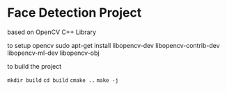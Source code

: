 # Face Detection Project

based on OpenCV C++ Library

to setup opencv
sudo apt-get install libopencv-dev libopencv-contrib-dev libopencv-ml-dev libopencv-obj

to build the project

`mkdir build`
`cd build`
`cmake ..`
`make -j`
